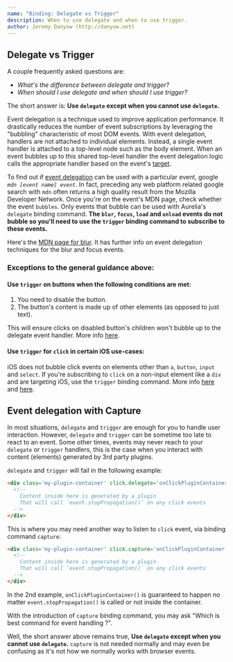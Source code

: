 ```yaml
---
name: "Binding: Delegate vs Trigger"
description: When to use delegate and when to use trigger.
author: Jeremy Danyow (http://danyow.net)
---
```


## Delegate vs Trigger

A couple frequently asked questions are:

* *What's the difference between delegate and trigger?*
* *When should I use delegate and when should I use trigger?*

The short answer is: **Use `delegate` except when you cannot use `delegate`.**

Event delegation is a technique used to improve application performance. It drastically reduces the number of event subscriptions by leveraging the "bubbling" characteristic of most DOM events. With event delegation, handlers are not attached to individual elements. Instead, a single event handler is attached to a top-level node such as the body element. When an event bubbles up to this shared top-level handler the event delegation logic calls the appropriate handler based on the event's [target](https://developer.mozilla.org/en-US/docs/Web/API/Event/target).

To find out if [event delegation](https://davidwalsh.name/event-delegate) can be used with a particular event, google *`mdn [event name] event`*. In fact, preceding any web platform related google search with `mdn` often returns a high quality result from the Mozilla Developer Network. Once you're on the event's MDN page, check whether the event `bubbles`. Only events that bubble can be used with Aurelia's `delegate` binding command. **The `blur`, `focus`, `load` and `unload` events do not bubble so you'll need to use the `trigger` binding command to subscribe to these events.**

Here's the [MDN page for blur](https://developer.mozilla.org/en-US/docs/Web/Events/blur). It has further info on event delegation techniques for the blur and focus events.

### Exceptions to the general guidance above:

#### Use `trigger` on buttons when the following conditions are met:
1. You need to disable the button.
2. The button's content is made up of other elements (as opposed to just text).

This will ensure clicks on disabled button's children won't bubble up to the delegate event handler.  More info [here](https://github.com/aurelia/binding/issues/163).

#### Use `trigger` for `click` in certain iOS use-cases:
iOS does not bubble click events on elements other than `a`, `button`, `input` and `select`. If you're subscribing to `click` on a non-input element like a `div` and are targeting iOS, use the `trigger` binding command.
More info [here](http://www.quirksmode.org/blog/archives/2010/09/click_event_del.html) and [here](https://github.com/aurelia/binding/issues/263).

## Event delegation with Capture

In most situations, `delegate` and `trigger` are enough for you to handle user interaction. However, `delegate` and `trigger` can be sometime too late to react to an event. Some other times, events may never reach to your `delegate` or `trigger` handlers, this is the case when you interact with content (elements) generated by 3rd party plugins.

`delegate` and `trigger` will fail in the following example:

```HTML Capture command example
<div class='my-plugin-container' click.delegate='onClickPluginContainer()'>
  <!--
    Content inside here is generated by a plugin
    That will call `event.stopPropagation()` on any click events
  -->
</div>
```

This is where you may need another way to listen to `click` event, via binding command `capture`:

```HTML Capture command example
<div class='my-plugin-container' click.capture='onClickPluginContainer()'>
  <!--
    Content inside here is generated by a plugin
    That will call `event.stopPropagation()` on any click events
  -->
</div>
```

In the 2nd example, `onClickPluginContainer()` is guaranteed to happen no matter `event.stopPropagation()` is called or not inside the container.

With the introduction of `capture` binding command, you may ask "Which is best command for event handling ?".

Well, the short answer above remains true, **Use `delegate` except when you cannot use `delegate`.** `capture` is not needed normally and may even be confusing as it's not how we normally works with browser events.
